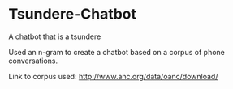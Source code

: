 # Tsundere-Chatbot
A chatbot that is a tsundere

Used an n-gram to create a chatbot based on a corpus of phone conversations.

Link to corpus used: http://www.anc.org/data/oanc/download/
